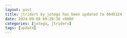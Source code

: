 ```yaml
---
layout: post
title: jtriders by jotego has been updated to 0645124
date: 2024-09-08 09:28:36 +0000
categories: [jotego, jtriders]
tags: [update]
---
```


